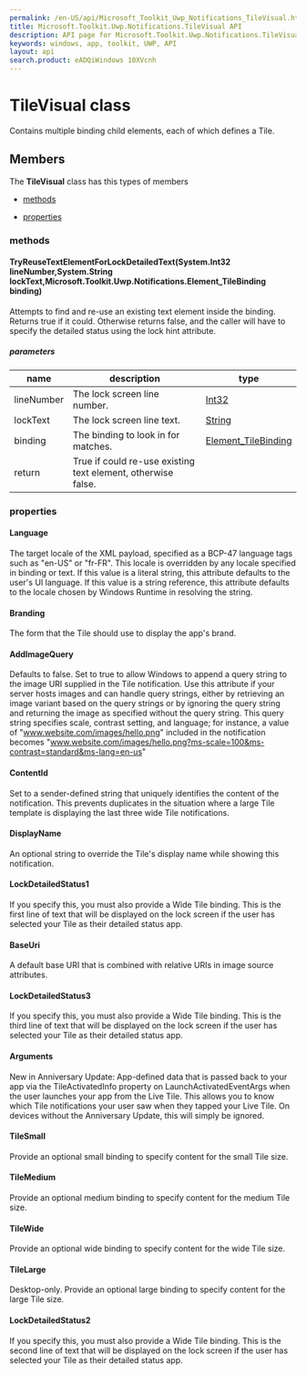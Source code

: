 ```yaml
---
permalink: /en-US/api/Microsoft_Toolkit_Uwp_Notifications_TileVisual.htm
title: Microsoft.Toolkit.Uwp.Notifications.TileVisual API 
description: API page for Microsoft.Toolkit.Uwp.Notifications.TileVisual
keywords: windows, app, toolkit, UWP, API
layout: api
search.product: eADQiWindows 10XVcnh
---
```



# TileVisual class

Contains multiple binding child elements, each of which defines a Tile.

## Members

The **TileVisual** class has this types of members

* [methods](#methods)

* [properties](#properties)

### methods

#### TryReuseTextElementForLockDetailedText(System.Int32 lineNumber,System.String lockText,Microsoft.Toolkit.Uwp.Notifications.Element_TileBinding binding)

Attempts to find and re-use an existing text element inside the binding. Returns true if it could. Otherwise returns false, and the caller will have to specify the detailed status using the lock hint attribute.

##### parameters



| name | description | type || --- | --- | --- || lineNumber | The lock screen line number. | [Int32](https://msdn.microsoft.com/library/windows/apps/System.Int32) || lockText | The lock screen line text. | [String](https://msdn.microsoft.com/library/windows/apps/System.String) || binding | The binding to look in for matches. | [Element_TileBinding](Microsoft_Toolkit_Uwp_Notifications_Element_TileBinding.htm) || return |True if could re-use existing text element, otherwise false. |


### properties

#### Language

The target locale of the XML payload, specified as a BCP-47 language tags such as "en-US" or "fr-FR". This locale is overridden by any locale specified in binding or text. If this value is a literal string, this attribute defaults to the user's UI language. If this value is a string reference, this attribute defaults to the locale chosen by Windows Runtime in resolving the string.



#### Branding

The form that the Tile should use to display the app's brand.



#### AddImageQuery

Defaults to false. Set to true to allow Windows to append a query string to the image URI supplied in the Tile notification. Use this attribute if your server hosts images and can handle query strings, either by retrieving an image variant based on the query strings or by ignoring the query string and returning the image as specified without the query string. This query string specifies scale, contrast setting, and language; for instance, a value of  "www.website.com/images/hello.png"  included in the notification becomes  "www.website.com/images/hello.png?ms-scale=100&ms-contrast=standard&ms-lang=en-us"



#### ContentId

Set to a sender-defined string that uniquely identifies the content of the notification. This prevents duplicates in the situation where a large Tile template is displaying the last three wide Tile notifications.



#### DisplayName

An optional string to override the Tile's display name while showing this notification.



#### LockDetailedStatus1

If you specify this, you must also provide a Wide Tile binding. This is the first line of text that will be displayed on the lock screen if the user has selected your Tile as their detailed status app.



#### BaseUri

A default base URI that is combined with relative URIs in image source attributes.



#### LockDetailedStatus3

If you specify this, you must also provide a Wide Tile binding. This is the third line of text that will be displayed on the lock screen if the user has selected your Tile as their detailed status app.



#### Arguments

New in Anniversary Update: App-defined data that is passed back to your app via the TileActivatedInfo property on LaunchActivatedEventArgs when the user launches your app from the Live Tile. This allows you to know which Tile notifications your user saw when they tapped your Live Tile. On devices without the Anniversary Update, this will simply be ignored.



#### TileSmall

Provide an optional small binding to specify content for the small Tile size.



#### TileMedium

Provide an optional medium binding to specify content for the medium Tile size.



#### TileWide

Provide an optional wide binding to specify content for the wide Tile size.



#### TileLarge

Desktop-only. Provide an optional large binding to specify content for the large Tile size.



#### LockDetailedStatus2

If you specify this, you must also provide a Wide Tile binding. This is the second line of text that will be displayed on the lock screen if the user has selected your Tile as their detailed status app.


